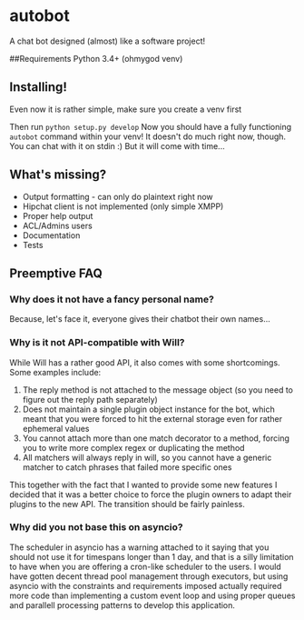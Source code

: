 autobot
=======

A chat bot designed (almost) like a software project!


##Requirements
Python 3.4+ (ohmygod venv)


## Installing!

Even now it is rather simple, make sure you create a venv first

Then run `python setup.py develop`
Now you should have a fully functioning `autobot` command within your venv!
It doesn't do much right now, though. You can chat with it on stdin :)
But it will come with time...

## What's missing?
 - Output formatting - can only do plaintext right now
 - Hipchat client is not implemented (only simple XMPP)
 - Proper help output
 - ACL/Admins users
 - Documentation
 - Tests


## Preemptive FAQ
### Why does it not have a fancy personal name?
Because, let's face it, everyone gives their chatbot their own names...
### Why is it not API-compatible with Will?
While Will has a rather good API, it also comes with some shortcomings.
Some examples include:

1. The reply method is not attached to the message object (so you need to figure out the reply path separately) 
2. Does not maintain a single plugin object instance for the bot, which meant that you were forced to hit the external storage even for rather ephemeral values
3. You cannot attach more than one match decorator to a method, forcing you to write more complex regex or duplicating the method
4. All matchers will always reply in will, so you cannot have a generic matcher to catch phrases that failed more specific ones

This together with the fact that I wanted to provide some new features I decided that it was a better choice to force the plugin owners to adapt their plugins to the new API. The transition should be fairly painless.
### Why did you not base this on asyncio?
The scheduler in asyncio has a warning attached to it saying that you should not use it for timespans longer than 1 day, and that is a silly limitation to have when you are offering a cron-like scheduler to the users. I would have gotten decent thread pool management through executors, but using asyncio with the constraints and requirements imposed actually required more code than implementing a custom event loop and using proper queues and parallell processing patterns to develop this application.
